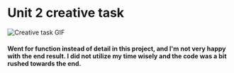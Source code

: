 # Unit 2 creative task
![Creative task GIF](https://cdn.discordapp.com/attachments/1065092496453013544/1157534690316648579/vlc_yxYFe6jt7z.gif?ex=6518f5b0&is=6517a430&hm=76f016b9694bdb4443ae12dcc33283cd3501d0a9ecddad8f6f4a5799643e6e29&)
#### Went for function instead of detail in this project, and I'm not very happy with the end result. I did not utilize my time wisely and the code was a bit rushed towards the end.

